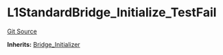 # L1StandardBridge_Initialize_TestFail
[Git Source](https://github.com/ethereum-optimism/optimism/blob/f7b73857601914eeea6fc4c1ba46ae99ca744d97/contracts/test/L1StandardBridge.t.sol)

**Inherits:**
[Bridge_Initializer](/contracts/test/CommonTest.t.sol/contract.Bridge_Initializer.md)


